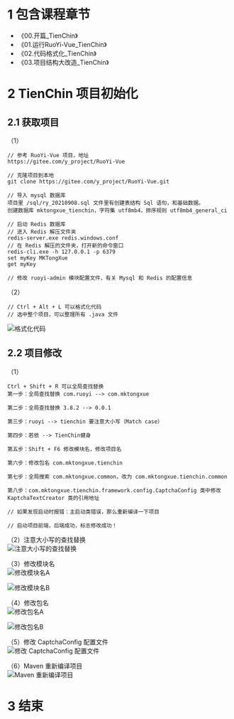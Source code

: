 # 1 包含课程章节

* 《00.开篇_TienChin》
* 《01.运行RuoYi-Vue_TienChin》
* 《02.代码格式化_TienChin》
* 《03.项目结构大改造_TienChin》


# 2 TienChin 项目初始化

## 2.1 获取项目

（1）
```text
// 参考 RuoYi-Vue 项目，地址
https://gitee.com/y_project/RuoYi-Vue

// 克隆项目到本地
git clone https://gitee.com/y_project/RuoYi-Vue.git

// 导入 mysql 数据库
项目里 /sql/ry_20210908.sql 文件里有创建表结构 Sql 语句，和基础数据。
创建数据库 mktongxue_tienchin，字符集 utf8mb4，排序规则 utf8mb4_general_ci

// 启动 Redis 数据库
// 进入 Redis 解压文件夹
redis-server.exe redis.windows.conf
// 在 Redis 解压的文件夹，打开新的命令窗口
redis-cli.exe -h 127.0.0.1 -p 6379
set myKey MKTongXue
get myKey

// 修改 ruoyi-admin 模块配置文件，有关 Mysql 和 Redis 的配置信息
```

（2）
```text
// Ctrl + Alt + L 可以格式化代码
// 选中整个项目，可以整理所有 .java 文件
```
![格式化代码](http://image.mktongxue.com/202206/001.png)

## 2.2 项目修改

（1）
```text
Ctrl + Shift + R 可以全局查找替换
第一步：全局查找替换 com.ruoyi --> com.mktongxue

第二步：全局查找替换 3.8.2 --> 0.0.1

第三步：ruoyi --> tienchin 要注意大小写（Match case）

第四步：若依 --> TienChin健身

第五步：Shift + F6 修改模块名，修改项目名

第六步：修改包名 com.mktongxue.tienchin

第七步：全局搜索 com.mktongxue.common，改为 com.mktongxue.tienchin.common

第八步：com.mktongxue.tienchin.framework.config.CaptchaConfig 类中修改 KaptchaTextCreator 类的引用地址

// 如果发现启动时报错：主启动类错误，那么重新编译一下项目

// 启动项目前端，后端成功，标志修改成功！
```

（2）注意大小写的查找替换  
![注意大小写的查找替换](http://image.mktongxue.com/202206/002.png)

（3）修改模块名  
![修改模块名A](http://image.mktongxue.com/202206/003-1.png)

![修改模块名B](http://image.mktongxue.com/202206/003-2.png)

（4）修改包名  
![修改包名A](http://image.mktongxue.com/202206/005-1.png)

![修改包名B](http://image.mktongxue.com/202206/005-2.png)

（5）修改 CaptchaConfig 配置文件  
![修改 CaptchaConfig 配置文件](http://image.mktongxue.com/202206/006.png)

（6）Maven 重新编译项目  
![Maven 重新编译项目](http://image.mktongxue.com/202206/007.png)


# 3 结束
